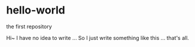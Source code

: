 # hello-world
the first repository

Hi~
I have no idea to write ...
So I just write something like this ...
that's all.
